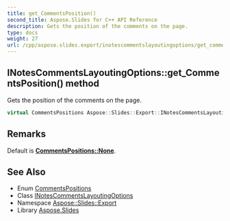 ```yaml
---
title: get_CommentsPosition()
second_title: Aspose.Slides for C++ API Reference
description: Gets the position of the comments on the page.
type: docs
weight: 27
url: /cpp/aspose.slides.export/inotescommentslayoutingoptions/get_commentsposition/
---
```

## INotesCommentsLayoutingOptions::get_CommentsPosition() method


Gets the position of the comments on the page.

```cpp
virtual CommentsPositions Aspose::Slides::Export::INotesCommentsLayoutingOptions::get_CommentsPosition()=0
```

## Remarks


Default is **[CommentsPositions::None](../../commentspositions/)**. 
## See Also

* Enum [CommentsPositions](../commentspositions/)
* Class [INotesCommentsLayoutingOptions](./)
* Namespace [Aspose::Slides::Export](../)
* Library [Aspose.Slides](../../)
